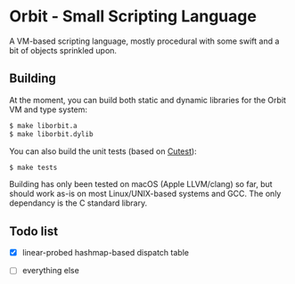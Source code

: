 # Orbit - Small Scripting Language

A VM-based scripting language, mostly procedural with some swift and a bit of 
objects sprinkled upon.

## Building

At the moment, you can build both static and dynamic libraries for the Orbit
VM and type system:

````bash
$ make liborbit.a
$ make liborbit.dylib
````

You can also build the unit tests (based on [Cutest][1]):

````bash
$ make tests
````

Building has only been tested on macOS (Apple LLVM/clang) so far, but should
work as-is on most Linux/UNIX-based systems and GCC. The only dependancy is the
C standard library.

## Todo list

 * [x] linear-probed hashmap-based dispatch table
 * [ ] everything else


   [1]: https://github.com/mity/cutest